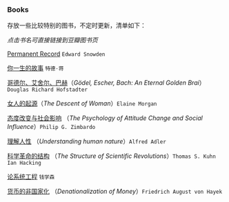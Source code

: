 ### Books

存放一些比较特别的图书，不定时更新，清单如下：

*点击书名可直接链接到豆瓣图书页*



[Permanent Record](https://book.douban.com/subject/34782540/) `Edward Snowden`

[你一生的故事](https://book.douban.com/subject/1187842/) `特德·蒋`

[哥德尔、艾舍尔、巴赫](https://book.douban.com/subject/1291204/)（*Gödel, Escher, Bach: An Eternal Golden Brai*） `Douglas Richard Hofstadter`

[女人的起源](https://book.douban.com/subject/2222424/)（*The Descent of Woman*）`Elaine Morgan`

[态度改变与社会影响](https://book.douban.com/subject/2328178/) （*The Psychology of Attitude Change and Social Influence*）`Philip G. Zimbardo`

[理解人性](https://book.douban.com/subject/1322992/) （*Understanding human nature*）`Alfred Adler`

[科学革命的结构](https://book.douban.com/subject/20376550/) （*The Structure of Scientific Revolutions*）`Thomas S. Kuhn` `Ian Hacking`  

[论系统工程](https://book.douban.com/subject/2006338/) `钱学森`

[货币的非国家化](https://book.douban.com/subject/2155342/) （*Denationalization of Money*）` Friedrich August von Hayek `



